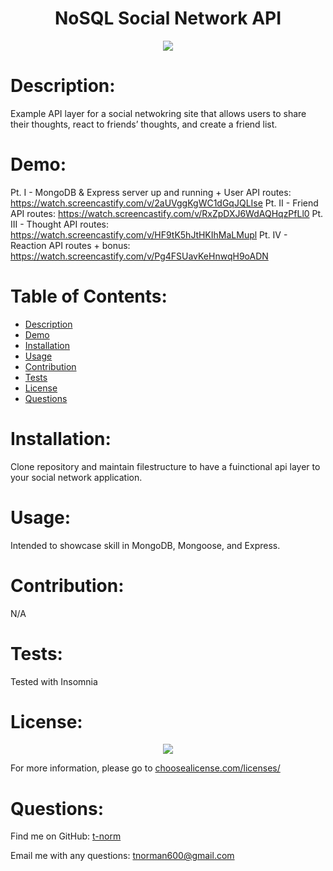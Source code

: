 # <h1 align="center">NoSQL Social Network API</h1>

<p align="center"><img src="https://img.shields.io/badge/License-GNU AGPLv3-blue?style=plastic" /></p>

# Description:
Example API layer for a social netwokring site that allows users to share their thoughts, react to friends’ thoughts, and create a friend list.

# Demo:
Pt. I - MongoDB & Express server up and running + User API routes: https://watch.screencastify.com/v/2aUVggKgWC1dGqJQLIse
Pt. II - Friend API routes: https://watch.screencastify.com/v/RxZpDXJ6WdAQHqzPfLl0
Pt. III - Thought API routes: https://watch.screencastify.com/v/HF9tK5hJtHKIhMaLMupl
Pt. IV - Reaction API routes + bonus: https://watch.screencastify.com/v/Pg4FSUavKeHnwqH9oADN

# Table of Contents:
- [Description](#description)
- [Demo](#demo)
- [Installation](#installation)
- [Usage](#usage)
- [Contribution](#contribution)
- [Tests](#tests)
- [License](#license)
- [Questions](#questions)

# Installation:
Clone repository and maintain filestructure to have a fuinctional api layer to your social network application.

# Usage:
Intended to showcase skill in MongoDB, Mongoose, and Express.

# Contribution:
N/A

# Tests:
Tested with Insomnia

# License:
<p align="center"><img src="https://img.shields.io/badge/License-GNU AGPLv3-blue?style=plastic" /></p>

For more information, please go to <a href="https://choosealicense.com/licenses/" target="_blank">choosealicense.com/licenses/</a>

# Questions:
Find me on GitHub: [t-norm](https://github.com/t-norm)

Email me with any questions: tnorman600@gmail.com